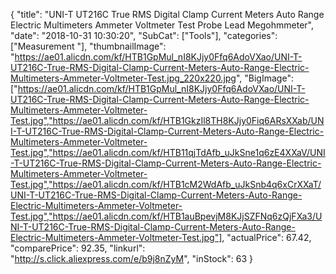 {
	"title": "UNI-T UT216C True RMS Digital Clamp Current Meters Auto Range Electric Multimeters Ammeter Voltmeter Test Probe Lead Megohmmeter",
	"date": "2018-10-31 10:30:20",
	"SubCat": ["Tools"],
	"categories": ["Measurement "],
	"thumbnailImage": "https://ae01.alicdn.com/kf/HTB1GpMul_nI8KJjy0Ffq6AdoVXao/UNI-T-UT216C-True-RMS-Digital-Clamp-Current-Meters-Auto-Range-Electric-Multimeters-Ammeter-Voltmeter-Test.jpg_220x220.jpg",
	"BigImage": ["https://ae01.alicdn.com/kf/HTB1GpMul_nI8KJjy0Ffq6AdoVXao/UNI-T-UT216C-True-RMS-Digital-Clamp-Current-Meters-Auto-Range-Electric-Multimeters-Ammeter-Voltmeter-Test.jpg","https://ae01.alicdn.com/kf/HTB1GkzIl8TH8KJjy0Fiq6ARsXXab/UNI-T-UT216C-True-RMS-Digital-Clamp-Current-Meters-Auto-Range-Electric-Multimeters-Ammeter-Voltmeter-Test.jpg","https://ae01.alicdn.com/kf/HTB11qjTdAfb_uJkSne1q6zE4XXaV/UNI-T-UT216C-True-RMS-Digital-Clamp-Current-Meters-Auto-Range-Electric-Multimeters-Ammeter-Voltmeter-Test.jpg","https://ae01.alicdn.com/kf/HTB1cM2WdAfb_uJkSnb4q6xCrXXaT/UNI-T-UT216C-True-RMS-Digital-Clamp-Current-Meters-Auto-Range-Electric-Multimeters-Ammeter-Voltmeter-Test.jpg","https://ae01.alicdn.com/kf/HTB1auBpevjM8KJjSZFNq6zQjFXa3/UNI-T-UT216C-True-RMS-Digital-Clamp-Current-Meters-Auto-Range-Electric-Multimeters-Ammeter-Voltmeter-Test.jpg"],
	"actualPrice": 67.42,
	"comparePrice": 92.35,
	"linkurl": "http://s.click.aliexpress.com/e/b9j8nZyM",
	"inStock": 63
}
